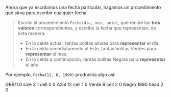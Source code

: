 Ahora que ya escribimos una fecha particular, hagamos un procedimiento que sirva para escribir cualquier fecha.

> Escribí el procedimiento `Fecha(dia, mes, anio)`, que recibe los **tres valores** correspondientes, y escribe la fecha que representan, de esta manera:
>
> * En la celda actual, tantas bolitas azules para **representar** el día.
> * En la celda inmediatamente al Este, tantas bolitas Verdes para **representar** el mes.
> * En la celda a continuación, tantas bolitas Negras para **representar** el año.

Por ejemplo, `Fecha(12, 8, 1990)` produciría algo así:

<gs-board>
  GBB/1.0
  size 3 1
  cell 0 0 Azul 12 
  cell 1 0 Verde 8 
  cell 2 0 Negro 1990
  head 2 0
<gs-board>
